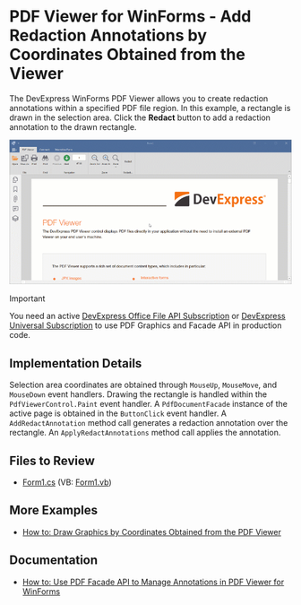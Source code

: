 # PDF Viewer for WinForms - Add Redaction Annotations by Coordinates Obtained from the Viewer

The DevExpress WinForms PDF Viewer allows you to create redaction annotations within a specified PDF file region. In this example, a rectangle is drawn in the selection area. Click the **Redact** button to add a redaction annotation to the drawn rectangle.

![pdf viewer for winforms redaction annotation on selection](./media/pdf-redaction.gif)

>[!important]
> You need an active [DevExpress Office File API Subscription](https://www.devexpress.com/products/net/office-file-api/) or [DevExpress Universal Subscription](https://www.devexpress.com/subscriptions/universal.xml) to use PDF Graphics and Facade API in production code.

## Implementation Details

Selection area coordinates are obtained through `MouseUp`, `MouseMove`, and `MouseDown` event handlers. Drawing the rectangle is handled within the `PdfViewerControl.Paint` event handler. A `PdfDocumentFacade` instance of the active page is obtained in the `ButtonClick` event handler. A `AddRedactAnnotation` method call generates a redaction annotation over the rectangle. An `ApplyRedactAnnotations` method call applies the annotation.

## Files to Review

* [Form1.cs](./CS/DXApplication1/Form1.cs) (VB: [Form1.vb](./VB/DXApplication1/Form1.vb))

## More Examples

* [How to: Draw Graphics by Coordinates Obtained from the PDF Viewer](https://github.com/DevExpress-Examples/how-to-custom-draw-in-pdf-viewer)

## Documentation

* [How to: Use PDF Facade API to Manage Annotations in PDF Viewer for WinForms](https://docs.devexpress.com/WindowsForms/403206/controls-and-libraries/pdf-viewer/examples/pdf-facade-api/how-to-organize-annotations)